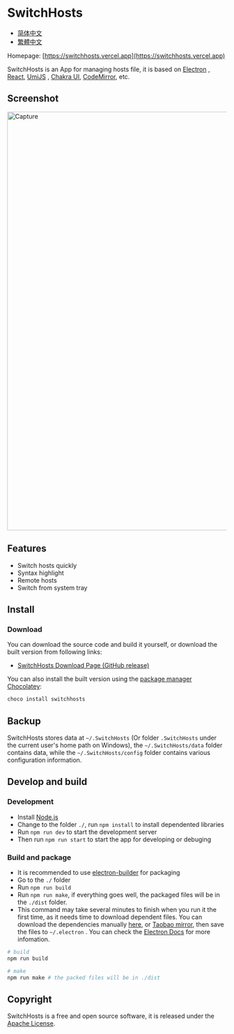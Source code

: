 # SwitchHosts

- [简体中文](README.zh_hans.md)
- [繁體中文](README.zh_hant.md)

Homepage: [https://switchhosts.vercel.app](https://switchhosts.vercel.app)

SwitchHosts is an App for managing hosts file, it is based on [Electron](http://electron.atom.io/)
, [React](https://facebook.github.io/react/), [UmiJS](https://umijs.org/)
, [Chakra UI](https://chakra-ui.com/), [CodeMirror](http://codemirror.net/), etc.

## Screenshot

<img src="https://raw.githubusercontent.com/oldj/SwitchHosts/master/screenshots/sh_light.png" alt="Capture" width="960">

## Features

- Switch hosts quickly
- Syntax highlight
- Remote hosts
- Switch from system tray

## Install

### Download

You can download the source code and build it yourself, or download the built version from following
links:

- [SwitchHosts Download Page (GitHub release)](https://github.com/oldj/SwitchHosts/releases)

You can also install the built version using the [package manager Chocolatey](https://community.chocolatey.org/packages/switchhosts):
```powershell
choco install switchhosts
```

## Backup

SwitchHosts stores data at `~/.SwitchHosts` (Or folder `.SwitchHosts` under the current user's home
path on Windows), the `~/.SwitchHosts/data` folder contains data, while the `~/.SwitchHosts/config`
folder contains various configuration information.

## Develop and build

### Development

- Install [Node.js](https://nodejs.org/)
- Change to the folder `./`, run `npm install` to install dependented libraries
- Run `npm run dev` to start the development server
- Then run `npm run start` to start the app for developing or debuging

### Build and package

- It is recommended to use [electron-builder](https://github.com/electron-userland/electron-builder)
  for packaging
- Go to the `./` folder
- Run `npm run build`
- Run `npm run make`, if everything goes well, the packaged files will be in the `./dist` folder.
- This command may take several minutes to finish when you run it the first time, as it needs time
  to download dependent files. You can download the dependencies
  manually [here](https://github.com/electron/electron/releases),
  or [Taobao mirror](https://npmmirror.com/mirrors/electron/), then save the files to `~/.electron`
  . You can check the [Electron Docs](http://electron.atom.io/docs/) for more infomation.

```bash
# build
npm run build

# make
npm run make # the packed files will be in ./dist
```

## Copyright

SwitchHosts is a free and open source software, it is released under the [Apache License](./LICENSE).
